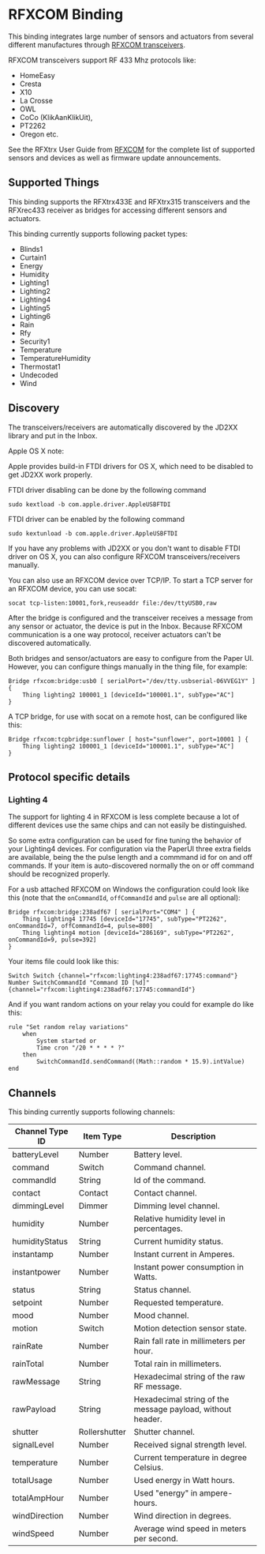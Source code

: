 # RFXCOM Binding

This binding integrates large number of sensors and actuators from several different manufactures through [RFXCOM transceivers](http://www.rfxcom.com).

RFXCOM transceivers support RF 433 Mhz protocols like: 
* HomeEasy 
* Cresta 
* X10 
* La Crosse
* OWL
* CoCo (KlikAanKlikUit), 
* PT2262
* Oregon etc.

See the RFXtrx User Guide from [RFXCOM](http://www.rfxcom.com) for the complete list of supported sensors and devices as well as firmware update announcements.


## Supported Things

This binding supports the RFXtrx433E and RFXtrx315 transceivers and the RFXrec433 receiver as bridges for accessing different sensors and actuators.

This binding currently supports following packet types:

* Blinds1
* Curtain1 
* Energy
* Humidity
* Lighting1
* Lighting2
* Lighting4
* Lighting5
* Lighting6
* Rain
* Rfy
* Security1
* Temperature
* TemperatureHumidity
* Thermostat1
* Undecoded
* Wind


## Discovery

The transceivers/receivers are automatically discovered by the JD2XX library and put in the Inbox. 

Apple OS X note:

Apple provides build-in FTDI drivers for OS X, which need to be disabled to get JD2XX work properly.

FTDI driver disabling can be done by the following command

```
sudo kextload -b com.apple.driver.AppleUSBFTDI
```

FTDI driver can be enabled by the following command

```
sudo kextunload -b com.apple.driver.AppleUSBFTDI
```

If you have any problems with JD2XX or you don't want to disable FTDI driver on OS X, you can also configure RFXCOM transceivers/receivers manually.

You can also use an RFXCOM device over TCP/IP. To start a TCP server for an RFXCOM device, you can use socat:
```
socat tcp-listen:10001,fork,reuseaddr file:/dev/ttyUSB0,raw
``` 

After the bridge is configured and the transceiver receives a message from any sensor or actuator, the device is put in the Inbox. Because RFXCOM communication is a one way protocol, receiver actuators can't be discovered automatically.

Both bridges and sensor/actuators are easy to configure from the Paper UI. However, you can configure things manually in the thing file, for example:

```
Bridge rfxcom:bridge:usb0 [ serialPort="/dev/tty.usbserial-06VVEG1Y" ] {
    Thing lighting2 100001_1 [deviceId="100001.1", subType="AC"]
}
```

A TCP bridge, for use with socat on a remote host, can be configured like this:

```
Bridge rfxcom:tcpbridge:sunflower [ host="sunflower", port=10001 ] {
    Thing lighting2 100001_1 [deviceId="100001.1", subType="AC"]
}
```

## Protocol specific details

### Lighting 4

The support for lighting 4 in RFXCOM is less complete because a lot of different devices use the same chips and can not easily be distinguished.

So some extra configuration can be used for fine tuning the behavior of your Lighting4 devices. For configuration via the PaperUI three extra fields are available, being the the pulse length and a commmand id for on and off commands. If your item is auto-discovered normally the on or off command should be recognized properly.

For a usb attached RFXCOM on Windows the configuration could look like this (note that the `onCommandId`, `offCommandId` and `pulse` are all optional):

```
Bridge rfxcom:bridge:238adf67 [ serialPort="COM4" ] {
    Thing lighting4 17745 [deviceId="17745", subType="PT2262", onCommandId=7, offCommandId=4, pulse=800]
    Thing lighting4 motion [deviceId="286169", subType="PT2262", onCommandId=9, pulse=392]
}
```

Your items file could look like this:

```
Switch Switch {channel="rfxcom:lighting4:238adf67:17745:command"}
Number SwitchCommandId "Command ID [%d]" {channel="rfxcom:lighting4:238adf67:17745:commandId"}
```

And if you want random actions on your relay you could for example do like this:

```
rule "Set random relay variations"
    when
        System started or
        Time cron "/20 * * * * ?"
    then
        SwitchCommandId.sendCommand((Math::random * 15.9).intValue)
end
```

## Channels

This binding currently supports following channels:

| Channel Type ID | Item Type     | Description                                                |
|-----------------|---------------|------------------------------------------------------------|
| batteryLevel    | Number        | Battery level.                                             |
| command         | Switch        | Command channel.                                           |
| commandId       | String        | Id of the command.                                         |
| contact         | Contact       | Contact channel.                                           |
| dimmingLevel    | Dimmer        | Dimming level channel.                                     |
| humidity        | Number        | Relative humidity level in percentages.                    |
| humidityStatus  | String        | Current humidity status.                                   |
| instantamp      | Number        | Instant current in Amperes.                                |
| instantpower    | Number        | Instant power consumption in Watts.                        |
| status          | String        | Status channel.                                            |
| setpoint        | Number        | Requested temperature.                                     |
| mood            | Number        | Mood channel.                                              |
| motion          | Switch        | Motion detection sensor state.                             |
| rainRate        | Number        | Rain fall rate in millimeters per hour.                    |
| rainTotal       | Number        | Total rain in millimeters.                                 |
| rawMessage      | String        | Hexadecimal string of the raw RF message.                  |
| rawPayload      | String        | Hexadecimal string of the message payload, without header. |
| shutter         | Rollershutter | Shutter channel.                                           |
| signalLevel     | Number        | Received signal strength level.                            |
| temperature     | Number        | Current temperature in degree Celsius.                     |
| totalUsage      | Number        | Used energy in Watt hours.                                 |
| totalAmpHour    | Number        | Used "energy" in ampere-hours.                             |
| windDirection   | Number        | Wind direction in degrees.                                 |
| windSpeed       | Number        | Average wind speed in meters per second.                   |

